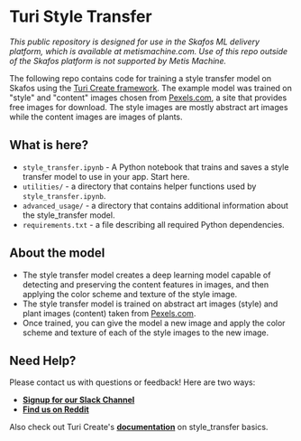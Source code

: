 # Turi Style Transfer

_This public repository is designed for use in the Skafos ML delivery platform, which is available at metismachine.com. Use of this repo outside of the Skafos platform is not supported by Metis Machine._

The following repo contains code for training a style transfer model on Skafos using the [Turi Create framework](https://apple.github.io/turicreate/docs/userguide/styke_transfer/).  The example model was trained on "style" and "content" images chosen from [Pexels.com](www.pexels.com), a site that provides free images for download. The style images are mostly abstract art images while the content images are images of plants. 
  
## What is here?
-  `style_transfer.ipynb` - A Python notebook that trains and saves a style transfer model to use in your app. Start here.
-  `utilities/` - a directory that contains helper functions used by `style_transfer.ipynb`.
-  `advanced_usage/` - a directory that contains additional information about the style_transfer model.
-  `requirements.txt` - a file describing all required Python dependencies.

## About the model
-  The style transfer model creates a deep learning model capable of detecting and preserving the content features in images, and then applying the color scheme and texture of the style image.
-  The style transfer model is trained on abstract art images (style) and plant images (content) taken from [Pexels.com](www.pexels.com).
-  Once trained, you can give the model a new image and apply the color scheme and texture of each of the style images to the new image.

## Need Help?
Please contact us with questions or feedback! Here are two ways:


-  [**Signup for our Slack Channel**](https://skafosai.slack.com/)
-  [**Find us on Reddit**](https://reddit.com/r/skafos) 

Also check out Turi Create's [**documentation**](https://apple.github.io/turicreate/docs/userguide/style_transfer/) on style_transfer basics.
